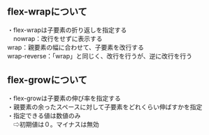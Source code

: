 ## flex-wrapについて  

・flex-wrapは子要素の折り返しを指定する  
　nowrap：改行をせずに表示する  
   wrap：親要素の幅に合わせて、子要素を改行する  
   wrap-reverse：「wrap」と同じく、改行を行うが、逆に改行を行う  


## flex-growについて  

・flex-growは子要素の伸び率を指定する  
・親要素の余ったスペースに対して子要素をどれくらい伸ばすかを指定  
・指定できる値は数値のみ  
　⇨初期値は０。マイナスは無効  

